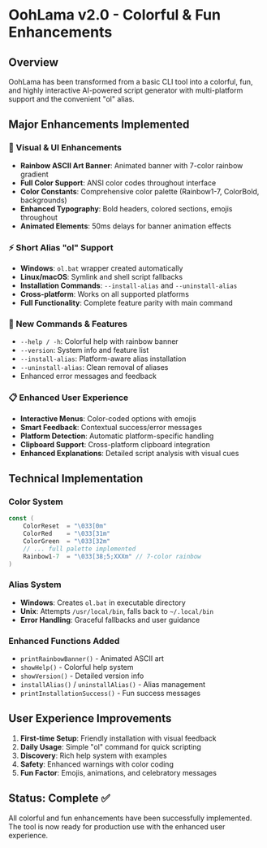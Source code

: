 # OohLama v2.0 - Colorful & Fun Enhancements

## Overview
OohLama has been transformed from a basic CLI tool into a colorful, fun, and highly interactive AI-powered script generator with multi-platform support and the convenient "ol" alias.

## Major Enhancements Implemented

### 🎨 Visual & UI Enhancements
- **Rainbow ASCII Art Banner**: Animated banner with 7-color rainbow gradient
- **Full Color Support**: ANSI color codes throughout interface
- **Color Constants**: Comprehensive color palette (Rainbow1-7, ColorBold, backgrounds)
- **Enhanced Typography**: Bold headers, colored sections, emojis throughout
- **Animated Elements**: 50ms delays for banner animation effects

### ⚡ Short Alias "ol" Support
- **Windows**: `ol.bat` wrapper created automatically
- **Linux/macOS**: Symlink and shell script fallbacks
- **Installation Commands**: `--install-alias` and `--uninstall-alias`
- **Cross-platform**: Works on all supported platforms
- **Full Functionality**: Complete feature parity with main command

### 🌟 New Commands & Features
- `--help / -h`: Colorful help with rainbow banner
- `--version`: System info and feature list
- `--install-alias`: Platform-aware alias installation
- `--uninstall-alias`: Clean removal of aliases
- Enhanced error messages and feedback

### 📋 Enhanced User Experience
- **Interactive Menus**: Color-coded options with emojis
- **Smart Feedback**: Contextual success/error messages
- **Platform Detection**: Automatic platform-specific handling
- **Clipboard Support**: Cross-platform clipboard integration
- **Enhanced Explanations**: Detailed script analysis with visual cues

## Technical Implementation

### Color System
```go
const (
    ColorReset  = "\033[0m"
    ColorRed    = "\033[31m"
    ColorGreen  = "\033[32m"
    // ... full palette implemented
    Rainbow1-7  = "\033[38;5;XXXm" // 7-color rainbow
)
```

### Alias System
- **Windows**: Creates `ol.bat` in executable directory
- **Unix**: Attempts `/usr/local/bin`, falls back to `~/.local/bin`
- **Error Handling**: Graceful fallbacks and user guidance

### Enhanced Functions Added
- `printRainbowBanner()` - Animated ASCII art
- `showHelp()` - Colorful help system
- `showVersion()` - Detailed version info
- `installAlias()` / `uninstallAlias()` - Alias management
- `printInstallationSuccess()` - Fun success messages

## User Experience Improvements
1. **First-time Setup**: Friendly installation with visual feedback
2. **Daily Usage**: Simple "ol" command for quick scripting
3. **Discovery**: Rich help system with examples
4. **Safety**: Enhanced warnings with color coding
5. **Fun Factor**: Emojis, animations, and celebratory messages

## Status: Complete ✅
All colorful and fun enhancements have been successfully implemented. The tool is now ready for production use with the enhanced user experience.
